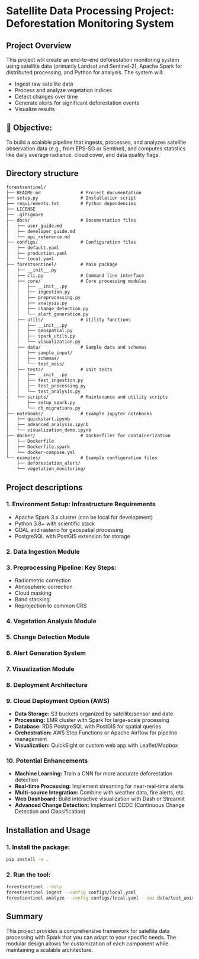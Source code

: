 # Satellite Data Processing Project: Deforestation Monitoring System

## Project Overview
This project will create an end-to-end deforestation monitoring system using satellite data (primarily Landsat and Sentinel-2), Apache Spark for distributed processing, and Python for analysis. The system will:

- Ingest raw satellite data
- Process and analyze vegetation indices
- Detect changes over time
- Generate alerts for significant deforestation events
- Visualize results

## 🎯 Objective:
To build a scalable pipeline that ingests, processes, and analyzes satellite observation data (e.g., from EPS-SG or Sentinel), and computes statistics like daily average radiance, cloud cover, and data quality flags.

## Directory structure 

```md
forestsentinel/
├── README.md               # Project documentation
├── setup.py                # Installation script
├── requirements.txt        # Python dependencies
├── LICENSE
├── .gitignore
├── docs/                   # Documentation files
│   ├── user_guide.md
│   ├── developer_guide.md
│   └── api_reference.md
├── configs/                # Configuration files
│   ├── default.yaml
│   ├── production.yaml
│   └── local.yaml
├── forestsentinel/         # Main package
│   ├── __init__.py
│   ├── cli.py              # Command line interface
│   ├── core/               # Core processing modules
│   │   ├── __init__.py
│   │   ├── ingestion.py
│   │   ├── preprocessing.py
│   │   ├── analysis.py
│   │   ├── change_detection.py
│   │   └── alert_generation.py
│   ├── utils/              # Utility functions
│   │   ├── __init__.py
│   │   ├── geospatial.py
│   │   ├── spark_utils.py
│   │   └── visualization.py
│   ├── data/               # Sample data and schemas
│   │   ├── sample_input/
│   │   ├── schemas/
│   │   └── test_aois/
│   ├── tests/              # Unit tests
│   │   ├── __init__.py
│   │   ├── test_ingestion.py
│   │   ├── test_processing.py
│   │   └── test_analysis.py
│   └── scripts/            # Maintenance and utility scripts
│       ├── setup_spark.py
│       └── db_migrations.py
├── notebooks/              # Example Jupyter notebooks
│   ├── quickstart.ipynb
│   ├── advanced_analysis.ipynb
│   └── visualization_demo.ipynb
├── docker/                 # Dockerfiles for containerization
│   ├── Dockerfile
│   ├── Dockerfile.spark
│   └── docker-compose.yml
└── examples/               # Example configuration files
    ├── deforestation_alert/
    └── vegetation_monitoring/
``` 

## Project descriptions 
###  1. Environment Setup: Infrastructure Requirements
- Apache Spark 3.x cluster (can be local for development)
- Python 3.8+ with scientific stack
- GDAL and rasterio for geospatial processing
- PostgreSQL with PostGIS extension for storage

### 2. Data Ingestion Module 

### 3. Preprocessing Pipeline: Key Steps:
- Radiometric correction
- Atmospheric correction
- Cloud masking
- Band stacking
- Reprojection to common CRS

### 4. Vegetation Analysis Module

### 5. Change Detection Module 

### 6. Alert Generation System 

### 7. Visualization Module

### 8. Deployment Architecture

### 9. Cloud Deployment Option (AWS)
- **Data Storage:** S3 buckets organized by satellite/sensor and date
- **Processing:** EMR cluster with Spark for large-scale processing
- **Database:** RDS PostgreSQL with PostGIS for spatial queries
- **Orchestration:** AWS Step Functions or Apache Airflow for pipeline management
- **Visualization:** QuickSight or custom web app with Leaflet/Mapbox

### 10. Potential Enhancements
- **Machine Learning:** Train a CNN for more accurate deforestation detection
- **Real-time Processing:** Implement streaming for near-real-time alerts
- **Multi-source Integration:** Combine with weather data, fire alerts, etc.
- **Web Dashboard:** Build interactive visualization with Dash or Streamlit
- **Advanced Change Detection:** Implement CCDC (Continuous Change Detection and Classification)


## Installation and Usage
### 1. Install the package:
```sh
pip install -e .
```
### 2. Run the tool:
```sh
forestsentinel --help
forestsentinel ingest --config configs/local.yaml
forestsentinel analyze --config configs/local.yaml --aoi data/test_aois/amazon.geojson
```


## Summary 
This project provides a comprehensive framework for satellite data processing with Spark that you can adapt to your specific needs. The modular design allows for customization of each component while maintaining a scalable architecture.
